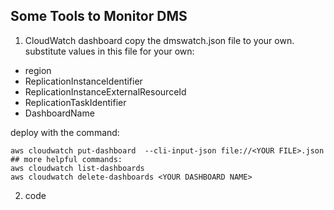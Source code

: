 ## Some Tools to Monitor DMS

1. CloudWatch dashboard
copy the dmswatch.json file to your own.
substitute values in this file for your own:
- region
- ReplicationInstanceIdentifier
- ReplicationInstanceExternalResourceId
- ReplicationTaskIdentifier
- DashboardName

deploy with the command:
```
aws cloudwatch put-dashboard  --cli-input-json file://<YOUR FILE>.json
## more helpful commands:
aws cloudwatch list-dashboards
aws cloudwatch delete-dashboards <YOUR DASHBOARD NAME>
```

2. code

